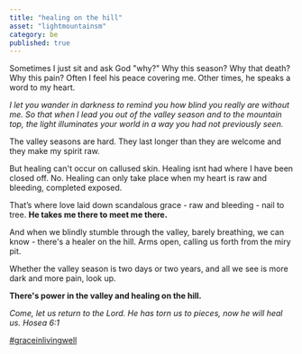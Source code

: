 ```yaml
---
title: "healing on the hill"
asset: "lightmountainsm" 
category: be
published: true
---
```


Sometimes I just sit and ask God "why?" Why this season? Why that death? Why this pain? Often I feel his peace covering me. Other times, he speaks a word to my heart.

_I let you wander in darkness to remind you how blind you really are without me. So that when I lead you out of the valley season and to the mountain top, the light illuminates your world in a way you had not previously seen._

The valley seasons are hard. They last longer than they are welcome and they make my spirit raw.

But healing can't occur on callused skin. Healing isnt had where I have been closed off. No. Healing can only take place when my heart is raw and bleeding, completed exposed.

That’s where love laid down scandalous grace - raw and bleeding - nail to tree. **He takes me there to meet me there.**

And when we blindly stumble through the valley, barely breathing, we can know - there's a healer on the hill. Arms open, calling us forth from the miry pit.

Whether the valley season is two days or two years, and all we see is more dark and more pain, look up.

**There's power in the valley and healing on the hill.**


_Come, let us return to the Lord. He has torn us to pieces, now he will heal us. Hosea 6:1_

[#graceinlivingwell](https://www.instagram.com/explore/tags/graceinlivingwell/)
